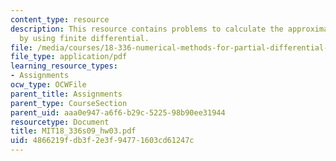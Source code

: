 ```yaml
---
content_type: resource
description: This resource contains problems to calculate the approximation error
  by using finite differential.
file: /media/courses/18-336-numerical-methods-for-partial-differential-equations-spring-2009/4866219fdb3f2e3f94771603cd61247c_MIT18_336s09_hw03.pdf
file_type: application/pdf
learning_resource_types:
- Assignments
ocw_type: OCWFile
parent_title: Assignments
parent_type: CourseSection
parent_uid: aaa0e947-a6f6-b29c-5225-98b90ee31944
resourcetype: Document
title: MIT18_336s09_hw03.pdf
uid: 4866219f-db3f-2e3f-9477-1603cd61247c
---
```

